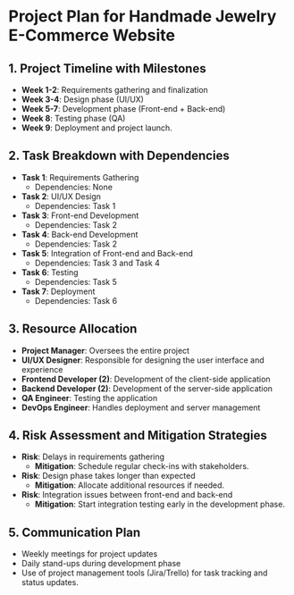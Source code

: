 # Project Plan for Handmade Jewelry E-Commerce Website

## 1. Project Timeline with Milestones
- **Week 1-2**: Requirements gathering and finalization
- **Week 3-4**: Design phase (UI/UX)
- **Week 5-7**: Development phase (Front-end + Back-end)
- **Week 8**: Testing phase (QA)
- **Week 9**: Deployment and project launch.

## 2. Task Breakdown with Dependencies
- **Task 1**: Requirements Gathering
  - Dependencies: None
- **Task 2**: UI/UX Design
  - Dependencies: Task 1
- **Task 3**: Front-end Development
  - Dependencies: Task 2
- **Task 4**: Back-end Development
  - Dependencies: Task 2
- **Task 5**: Integration of Front-end and Back-end
  - Dependencies: Task 3 and Task 4
- **Task 6**: Testing
  - Dependencies: Task 5
- **Task 7**: Deployment
  - Dependencies: Task 6

## 3. Resource Allocation
- **Project Manager**: Oversees the entire project
- **UI/UX Designer**: Responsible for designing the user interface and experience
- **Frontend Developer (2)**: Development of the client-side application
- **Backend Developer (2)**: Development of the server-side application
- **QA Engineer**: Testing the application
- **DevOps Engineer**: Handles deployment and server management

## 4. Risk Assessment and Mitigation Strategies
- **Risk**: Delays in requirements gathering
  - **Mitigation**: Schedule regular check-ins with stakeholders.
- **Risk**: Design phase takes longer than expected
  - **Mitigation**: Allocate additional resources if needed.
- **Risk**: Integration issues between front-end and back-end
  - **Mitigation**: Start integration testing early in the development phase.

## 5. Communication Plan
- Weekly meetings for project updates
- Daily stand-ups during development phase
- Use of project management tools (Jira/Trello) for task tracking and status updates.